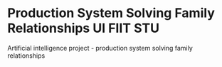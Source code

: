 # Production System Solving Family Relationships UI FIIT STU
Artificial intelligence project - production system solving family relationships
